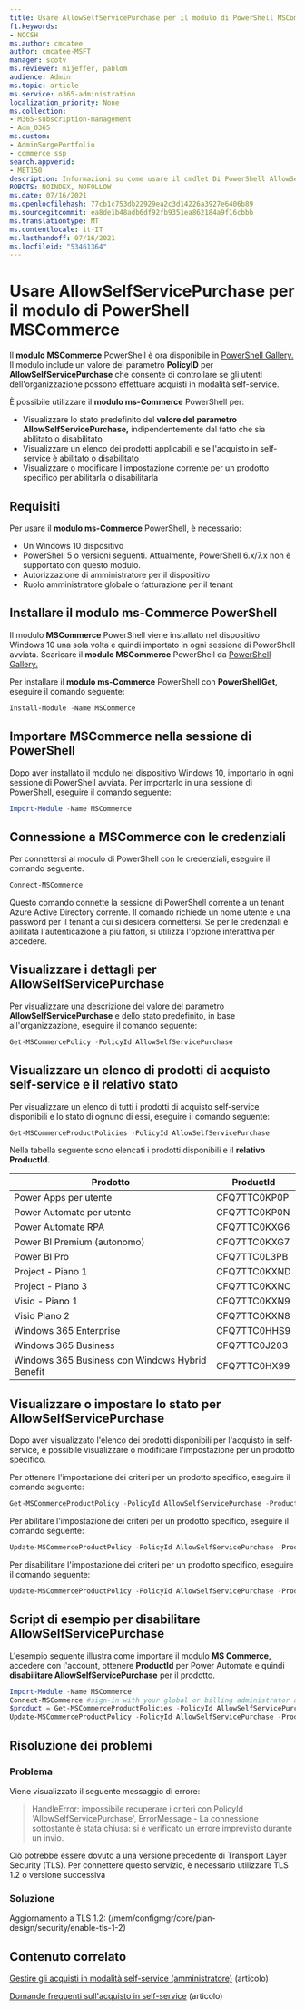 ```yaml
---
title: Usare AllowSelfServicePurchase per il modulo di PowerShell MSCommerce
f1.keywords:
- NOCSH
ms.author: cmcatee
author: cmcatee-MSFT
manager: scotv
ms.reviewer: mijeffer, pablom
audience: Admin
ms.topic: article
ms.service: o365-administration
localization_priority: None
ms.collection:
- M365-subscription-management
- Adm_O365
ms.custom:
- AdminSurgePortfolio
- commerce_ssp
search.appverid:
- MET150
description: Informazioni su come usare il cmdlet Di PowerShell AllowSelfServicePurchase per attivare o disattivare l'acquisto in modalità self-service.
ROBOTS: NOINDEX, NOFOLLOW
ms.date: 07/16/2021
ms.openlocfilehash: 77cb1c753db22929ea2c3d14226a3927e6406b89
ms.sourcegitcommit: ea8de1b48adb6df92fb9351ea862184a9f16cbbb
ms.translationtype: MT
ms.contentlocale: it-IT
ms.lasthandoff: 07/16/2021
ms.locfileid: "53461364"
---
```

# <a name="use-allowselfservicepurchase-for-the-mscommerce-powershell-module"></a>Usare AllowSelfServicePurchase per il modulo di PowerShell MSCommerce

Il **modulo MSCommerce** PowerShell è ora disponibile in [PowerShell Gallery.](https://aka.ms/allowselfservicepurchase-powershell-gallery) Il modulo include un valore del parametro **PolicyID** per **AllowSelfServicePurchase** che consente di controllare se gli utenti dell'organizzazione possono effettuare acquisti in modalità self-service.

È possibile utilizzare il **modulo ms-Commerce** PowerShell per:

- Visualizzare lo stato predefinito del **valore del parametro AllowSelfServicePurchase,** indipendentemente dal fatto che sia abilitato o disabilitato
- Visualizzare un elenco dei prodotti applicabili e se l'acquisto in self-service è abilitato o disabilitato
- Visualizzare o modificare l'impostazione corrente per un prodotto specifico per abilitarla o disabilitarla

## <a name="requirements"></a>Requisiti

Per usare il **modulo ms-Commerce** PowerShell, è necessario:

- Un Windows 10 dispositivo
- PowerShell 5 o versioni seguenti. Attualmente, PowerShell 6.x/7.x non è supportato con questo modulo.
- Autorizzazione di amministratore per il dispositivo
- Ruolo amministratore globale o fatturazione per il tenant

## <a name="install-the-mscommerce-powershell-module"></a>Installare il modulo ms-Commerce PowerShell

Il modulo **MSCommerce** PowerShell viene installato nel dispositivo Windows 10 una sola volta e quindi importato in ogni sessione di PowerShell avviata. Scaricare il **modulo MSCommerce** PowerShell da [PowerShell Gallery.](https://aka.ms/allowselfservicepurchase-powershell-gallery)

Per installare il **modulo ms-Commerce** PowerShell con **PowerShellGet,** eseguire il comando seguente:

```powershell
Install-Module -Name MSCommerce
```

## <a name="import-mscommerce-into-the-powershell-session"></a>Importare MSCommerce nella sessione di PowerShell

Dopo aver installato il modulo nel dispositivo Windows 10, importarlo in ogni sessione di PowerShell avviata. Per importarlo in una sessione di PowerShell, eseguire il comando seguente:

```powershell
Import-Module -Name MSCommerce
```

## <a name="connect-to-mscommerce-with-your-credentials"></a>Connessione a MSCommerce con le credenziali

Per connettersi al modulo di PowerShell con le credenziali, eseguire il comando seguente.

```powershell
Connect-MSCommerce
```

Questo comando connette la sessione di PowerShell corrente a un tenant Azure Active Directory corrente. Il comando richiede un nome utente e una password per il tenant a cui si desidera connettersi. Se per le credenziali è abilitata l'autenticazione a più fattori, si utilizza l'opzione interattiva per accedere.

## <a name="view-details-for-allowselfservicepurchase"></a>Visualizzare i dettagli per AllowSelfServicePurchase

Per visualizzare una descrizione del valore del parametro **AllowSelfServicePurchase** e dello stato predefinito, in base all'organizzazione, eseguire il comando seguente:

```powershell
Get-MSCommercePolicy -PolicyId AllowSelfServicePurchase
```

## <a name="view-a-list-of-self-service-purchase-products-and-their-status"></a>Visualizzare un elenco di prodotti di acquisto self-service e il relativo stato

Per visualizzare un elenco di tutti i prodotti di acquisto self-service disponibili e lo stato di ognuno di essi, eseguire il comando seguente:

```powershell
Get-MSCommerceProductPolicies -PolicyId AllowSelfServicePurchase
```

Nella tabella seguente sono elencati i prodotti disponibili e il **relativo ProductId.**

| Prodotto | ProductId |
|-----------------------------|--------------|
| Power Apps per utente | CFQ7TTC0KP0P |
| Power Automate per utente | CFQ7TTC0KP0N |
| Power Automate RPA | CFQ7TTC0KXG6  |
| Power BI Premium (autonomo) | CFQ7TTC0KXG7  |
| Power BI Pro | CFQ7TTC0L3PB |
| Project - Piano 1 | CFQ7TTC0KXND |
| Project - Piano 3 | CFQ7TTC0KXNC |
| Visio - Piano 1 | CFQ7TTC0KXN9 |
| Visio Piano 2 | CFQ7TTC0KXN8 |
| Windows 365 Enterprise | CFQ7TTC0HHS9 |
| Windows 365 Business | CFQ7TTC0J203 |
| Windows 365 Business con Windows Hybrid Benefit | CFQ7TTC0HX99 |
## <a name="view-or-set-the-status-for-allowselfservicepurchase"></a>Visualizzare o impostare lo stato per AllowSelfServicePurchase

Dopo aver visualizzato l'elenco dei prodotti disponibili per l'acquisto in self-service, è possibile visualizzare o modificare l'impostazione per un prodotto specifico.

Per ottenere l'impostazione dei criteri per un prodotto specifico, eseguire il comando seguente:

```powershell
Get-MSCommerceProductPolicy -PolicyId AllowSelfServicePurchase -ProductId CFQ7TTC0KP0N
```

Per abilitare l'impostazione dei criteri per un prodotto specifico, eseguire il comando seguente:

```powershell
Update-MSCommerceProductPolicy -PolicyId AllowSelfServicePurchase -ProductId CFQ7TTC0KP0N -Enabled $True
```

Per disabilitare l'impostazione dei criteri per un prodotto specifico, eseguire il comando seguente:

```powershell
Update-MSCommerceProductPolicy -PolicyId AllowSelfServicePurchase -ProductId CFQ7TTC0KP0N -Enabled $False
```

## <a name="example-script-to-disable-allowselfservicepurchase"></a>Script di esempio per disabilitare AllowSelfServicePurchase

L'esempio seguente illustra come importare il modulo **MS Commerce,** accedere con l'account, ottenere **ProductId** per Power Automate e quindi **disabilitare AllowSelfServicePurchase** per il prodotto.

```powershell
Import-Module -Name MSCommerce
Connect-MSCommerce #sign-in with your global or billing administrator account when prompted
$product = Get-MSCommerceProductPolicies -PolicyId AllowSelfServicePurchase | where {$_.ProductName -match 'Power Automate'}
Update-MSCommerceProductPolicy -PolicyId AllowSelfServicePurchase -ProductId $product.ProductID -Enabled $false
```

## <a name="troubleshooting"></a>Risoluzione dei problemi

### <a name="problem"></a>Problema

Viene visualizzato il seguente messaggio di errore:

> HandleError: impossibile recuperare i criteri con PolicyId 'AllowSelfServicePurchase', ErrorMessage - La connessione sottostante è stata chiusa: si è verificato un errore imprevisto durante un invio.

Ciò potrebbe essere dovuto a una versione precedente di Transport Layer Security (TLS). Per connettere questo servizio, è necessario utilizzare TLS 1.2 o versione successiva

### <a name="solution"></a>Soluzione

Aggiornamento a TLS 1.2: (/mem/configmgr/core/plan-design/security/enable-tls-1-2)

<!--
## Uninstall the MSCommerce module

Before you uninstall the MSCommerce module, close your current PowerShell session, then open a new session with admin rights.

To remove the **MSCommerce** PowerShell module from your computer, run the following command:

```powershell
Uninstall-Module -Name MSCommerce
```-->

## <a name="related-content"></a>Contenuto correlato

[Gestire gli acquisti in modalità self-service (amministratore)](manage-self-service-purchases-admins.md) (articolo)

[Domande frequenti sull'acquisto in self-service](self-service-purchase-faq.yml) (articolo)

